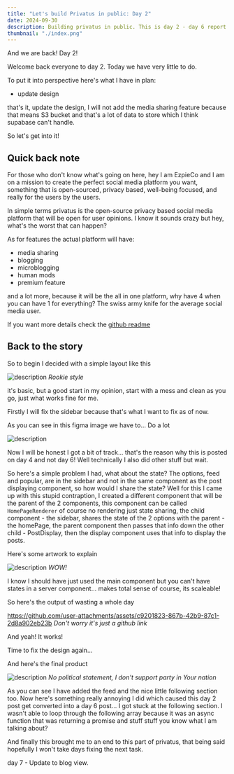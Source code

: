 ```yaml
---
title: "Let's build Privatus in public: Day 2"
date: 2024-09-30
description: Building privatus in public. This is day 2 - day 6 report. Implementing the design for the homepage in code, along side other functionality.
thumbnail: "./index.png"
---
```


And we are back! Day 2!

Welcome back everyone to day 2. Today we have very little to do.

To put it into perspective here's what I have in plan:

- update design

that's it, update the design, I will not add the media sharing feature because that means S3 bucket and that's a lot of data to store which I think supabase can't handle.

So let's get into it!

## Quick back note
For those who don't know what's going on here, hey I am EzpieCo and I am on a mission to create the perfect social media platform you want, something that is open-sourced, privacy based, well-being focused, and really for the users by the users.

In simple terms privatus is the open-source privacy based social media platform that will be open for user opinions. I know it sounds crazy but hey, what's the worst that can happen?

As for features the actual platform will have:

- media sharing
- blogging
- microblogging
- human mods
- premium feature

and a lot more, because it will be the all in one platform, why have 4 when you can have 1 for everything? The swiss army knife for the average social media user.

If you want more details check the [github readme](https://github.com/ezpie1/lambda-official)


## Back to the story

So to begin I decided with a simple layout like this

![description](https://dev-to-uploads.s3.amazonaws.com/uploads/articles/uusmn2jvdxebesf87wka.png)
_Rookie style_

it's basic, but a good start in my opinion, start with a mess and clean as you go, just what works fine for me.

Firstly I will fix the sidebar because that's what I want to fix as of now.

As you can see in this figma image we have to... Do a lot

![description](https://dev-to-uploads.s3.amazonaws.com/uploads/articles/go2nf0mg6wkj0uuywstf.png)

Now I will be honest I got a bit of track... that's the reason why this is posted on day 4 and not day 6! Well technically I also did other stuff but wait.

So here's a simple problem I had, what about the state? The options, feed and popular, are in the sidebar and not in the same component as the post displaying component, so how would I share the state? Well for this I came up with this stupid contraption, I created a different component that will be the parent of the 2 components, this component can be called `HomePageRenderer` of course no rendering just state sharing, the child component - the sidebar, shares the state of the 2 options with the parent - the homePage, the parent component then passes that info down the other child - PostDisplay, then the display component uses that info to display the posts.

Here's some artwork to explain

![description](https://dev-to-uploads.s3.amazonaws.com/uploads/articles/bzjf7j9mkvd1vdus56ki.png)
_WOW!_

I know I should have just used the main component but you can't have states in a server component... makes total sense of course, its scaleable!

So here's the output of wasting a whole day

https://github.com/user-attachments/assets/c9201823-867b-42b9-87c1-2d8a902eb23b
_Don't worry it's just a github link_

And yeah! It works!

Time to fix the design again...

And here's the final product

![description](https://dev-to-uploads.s3.amazonaws.com/uploads/articles/922bkwxnsvxzg9b4uwa6.png)
_No political statement, I don't support party in Your nation_

As you can see I have added the feed and the nice little following section too. Now here's something really annoying I did which caused this day 2 post get converted into a day 6 post... I got stuck at the following section. I wasn't able to loop through the following array because it was an async function that was returning a promise and stuff stuff you know what I am talking about?

And finally this brought me to an end to this part of privatus, that being said hopefully I won't take days fixing the next task.

day 7 - Update to blog view.
